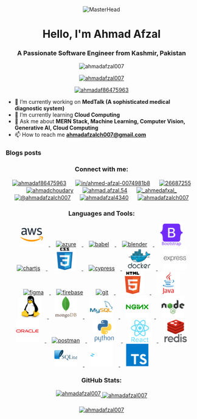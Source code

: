 <p align="center">
  <a>
    <img src="https://w0.peakpx.com/wallpaper/331/596/HD-wallpaper-the-human-revolution-human-people-computer-black-evolution-nerd-wall-style.jpg" alt="MasterHead" ;" />
  </a>
</p>
<h1 align="center">Hello, I'm Ahmad Afzal</h1>
<h3 align="center">A Passionate Software Engineer from Kashmir, Pakistan</h3>

<p align="center"> <img src="https://komarev.com/ghpvc/?username=ahmadafzal007&label=Profile%20views&color=0e75b6&style=flat" alt="ahmadafzal007" /> </p>

<p align="center"> <a href="https://github.com/ryo-ma/github-profile-trophy"><img src="https://github-profile-trophy.vercel.app/?username=ahmadafzal007" alt="ahmadafzal007" /></a> </p>

<p align="center"> <a href="https://twitter.com/ahmadaf86475963" target="blank"><img src="https://img.shields.io/twitter/follow/ahmadaf86475963?logo=twitter&style=for-the-badge" alt="ahmadaf86475963" /></a> </p>

- 🔭 I’m currently working on **MedTalk (A sophisticated medical diagnostic system)**
- 🌱 I’m currently learning **Cloud Computing**
- 💬 Ask me about **MERN Stack, Machine Learning, Computer Vision, Generative AI, Cloud Computing**
- 📫 How to reach me **ahmadafzalch007@gmail.com**

### Blogs posts
<!-- BLOG-POST-LIST:START -->
<!-- BLOG-POST-LIST:END -->

<h3 align="center">Connect with me:</h3>
<p align="center">
<a href="https://twitter.com/ahmadaf86475963" target="blank"><img align="center" src="https://raw.githubusercontent.com/rahuldkjain/github-profile-readme-generator/master/src/images/icons/Social/twitter.svg" alt="ahmadaf86475963" height="40" width="50" style="margin: 0 10px;" /></a>
<a href="https://linkedin.com/in/in/ahmed-afzal-0074981b8" target="blank"><img align="center" src="https://raw.githubusercontent.com/rahuldkjain/github-profile-readme-generator/master/src/images/icons/Social/linked-in-alt.svg" alt="in/ahmed-afzal-0074981b8" height="40" width="50" style="margin: 0 10px;" /></a>
<a href="https://stackoverflow.com/users/26687255" target="blank"><img align="center" src="https://raw.githubusercontent.com/rahuldkjain/github-profile-readme-generator/master/src/images/icons/Social/stack-overflow.svg" alt="26687255" height="40" width="50" style="margin: 0 10px;" /></a>
<a href="https://kaggle.com/ahmadchoudary" target="blank"><img align="center" src="https://raw.githubusercontent.com/rahuldkjain/github-profile-readme-generator/master/src/images/icons/Social/kaggle.svg" alt="ahmadchoudary" height="40" width="50" style="margin: 0 10px;" /></a>
<a href="https://fb.com/ahmad.afzal.54" target="blank"><img align="center" src="https://raw.githubusercontent.com/rahuldkjain/github-profile-readme-generator/master/src/images/icons/Social/facebook.svg" alt="ahmad.afzal.54" height="40" width="50" style="margin: 0 10px;" /></a>
<a href="https://instagram.com/_ahmedafxal_" target="blank"><img align="center" src="https://raw.githubusercontent.com/rahuldkjain/github-profile-readme-generator/master/src/images/icons/Social/instagram.svg" alt="_ahmedafxal_" height="40" width="50" style="margin: 0 10px;" /></a>
<a href="https://medium.com/@ahmadafzalch007" target="blank"><img align="center" src="https://raw.githubusercontent.com/rahuldkjain/github-profile-readme-generator/master/src/images/icons/Social/medium.svg" alt="@ahmadafzalch007" height="40" width="50" style="margin: 0 10px;" /></a>
<a href="https://www.youtube.com/c/ahmadafzal4340" target="blank"><img align="center" src="https://raw.githubusercontent.com/rahuldkjain/github-profile-readme-generator/master/src/images/icons/Social/youtube.svg" alt="ahmadafzal4340" height="40" width="50" style="margin: 0 10px;" /></a>
<a href="https://www.leetcode.com/ahmadafzalch007" target="blank"><img align="center" src="https://raw.githubusercontent.com/rahuldkjain/github-profile-readme-generator/master/src/images/icons/Social/leet-code.svg" alt="ahmadafzalch007" height="40" width="50" style="margin: 0 10px;" /></a>
</p>

<h3 align="center">Languages and Tools:</h3>
<p align="center"> 
  <a href="https://aws.amazon.com" target="_blank" rel="noreferrer"> <img src="https://raw.githubusercontent.com/devicons/devicon/master/icons/amazonwebservices/amazonwebservices-original-wordmark.svg" alt="aws" width="60" height="60" style="margin: 0 15px;"/> </a> 
  <a href="https://azure.microsoft.com/en-in/" target="_blank" rel="noreferrer"> <img src="https://www.vectorlogo.zone/logos/microsoft_azure/microsoft_azure-icon.svg" alt="azure" width="60" height="60" style="margin: 0 15px;"/> </a> 
  <a href="https://babeljs.io/" target="_blank" rel="noreferrer"> <img src="https://www.vectorlogo.zone/logos/babeljs/babeljs-icon.svg" alt="babel" width="60" height="60" style="margin: 0 15px;"/> </a> 
  <a href="https://www.blender.org/" target="_blank" rel="noreferrer"> <img src="https://download.blender.org/branding/community/blender_community_badge_white.svg" alt="blender" width="60" height="60" style="margin: 0 15px;"/> </a> 
  <a href="https://getbootstrap.com" target="_blank" rel="noreferrer"> <img src="https://raw.githubusercontent.com/devicons/devicon/master/icons/bootstrap/bootstrap-plain-wordmark.svg" alt="bootstrap" width="60" height="60" style="margin: 0 15px;"/> </a> 
  <a href="https://www.chartjs.org" target="_blank" rel="noreferrer"> <img src="https://www.chartjs.org/media/logo-title.svg" alt="chartjs" width="60" height="60" style="margin: 0 15px;"/> </a> 
  <a href="https://www.w3schools.com/css/" target="_blank" rel="noreferrer"> <img src="https://raw.githubusercontent.com/devicons/devicon/master/icons/css3/css3-original-wordmark.svg" alt="css3" width="60" height="60" style="margin: 0 15px;"/> </a> 
  <a href="https://www.cypress.io" target="_blank" rel="noreferrer"> <img src="https://raw.githubusercontent.com/simple-icons/simple-icons/6e46ec1fc23b60c8fd0d2f2ff46db82e16dbd75f/icons/cypress.svg" alt="cypress" width="60" height="60" style="margin: 0 15px;"/> </a> 
  <a href="https://www.docker.com/" target="_blank" rel="noreferrer"> <img src="https://raw.githubusercontent.com/devicons/devicon/master/icons/docker/docker-original-wordmark.svg" alt="docker" width="60" height="60" style="margin: 0 15px;"/> </a> 
  <a href="https://expressjs.com" target="_blank" rel="noreferrer"> <img src="https://raw.githubusercontent.com/devicons/devicon/master/icons/express/express-original-wordmark.svg" alt="express" width="60" height="60" style="margin: 0 15px;"/> </a> 
  <a href="https://www.figma.com/" target="_blank" rel="noreferrer"> <img src="https://www.vectorlogo.zone/logos/figma/figma-icon.svg" alt="figma" width="60" height="60" style="margin: 0 15px;"/> </a> 
  <a href="https://firebase.google.com/" target="_blank" rel="noreferrer"> <img src="https://www.vectorlogo.zone/logos/firebase/firebase-icon.svg" alt="firebase" width="60" height="60" style="margin: 0 15px;"/></a> 
  <a href="https://git-scm.com/" target="_blank" rel="noreferrer"> <img src="https://www.vectorlogo.zone/logos/git-scm/git-scm-icon.svg" alt="git" width="60" height="60" style="margin: 0 15px;"/> </a> 
  <a href="https://html.spec.whatwg.org/multipage/" target="_blank" rel="noreferrer"> <img src="https://raw.githubusercontent.com/devicons/devicon/master/icons/html5/html5-original-wordmark.svg" alt="html5" width="60" height="60" style="margin: 0 15px;"/> </a> 
  <a href="https://www.java.com" target="_blank" rel="noreferrer"> <img src="https://raw.githubusercontent.com/devicons/devicon/master/icons/java/java-original-wordmark.svg" alt="java" width="60" height="60" style="margin: 0 15px;"/> </a> 
  <a href="https://linux.org" target="_blank" rel="noreferrer"> <img src="https://raw.githubusercontent.com/devicons/devicon/master/icons/linux/linux-original.svg" alt="linux" width="60" height="60" style="margin: 0 15px;"/> </a> 
  <a href="https://www.mongodb.com/" target="_blank" rel="noreferrer"> <img src="https://raw.githubusercontent.com/devicons/devicon/master/icons/mongodb/mongodb-original-wordmark.svg" alt="mongodb" width="60" height="60" style="margin: 0 15px;"/> </a> 
  <a href="https://www.mysql.com/" target="_blank" rel="noreferrer"> <img src="https://raw.githubusercontent.com/devicons/devicon/master/icons/mysql/mysql-original-wordmark.svg" alt="mysql" width="60" height="60" style="margin: 0 15px;"/> </a> 
  <a href="https://www.nginx.com" target="_blank" rel="noreferrer"> <img src="https://raw.githubusercontent.com/devicons/devicon/master/icons/nginx/nginx-original.svg" alt="nginx" width="60" height="60" style="margin: 0 15px;"/> </a> 
  <a href="https://nodejs.org" target="_blank" rel="noreferrer"> <img src="https://raw.githubusercontent.com/devicons/devicon/master/icons/nodejs/nodejs-original-wordmark.svg" alt="nodejs" width="60" height="60" style="margin: 0 15px;"/> </a> 
  <a href="https://www.oracle.com/" target="_blank" rel="noreferrer"> <img src="https://raw.githubusercontent.com/devicons/devicon/master/icons/oracle/oracle-original.svg" alt="oracle" width="60" height="60" style="margin: 0 15px;"/> </a> 
  <a href="https://postman.com" target="_blank" rel="noreferrer"> <img src="https://www.vectorlogo.zone/logos/getpostman/getpostman-icon.svg" alt="postman" width="60" height="60" style="margin: 0 15px;"/> </a> 
  <a href="https://www.python.org" target="_blank" rel="noreferrer"> <img src="https://raw.githubusercontent.com/devicons/devicon/master/icons/python/python-original-wordmark.svg" alt="python" width="60" height="60" style="margin: 0 15px;"/> </a> 
  <a href="https://reactjs.org/" target="_blank" rel="noreferrer"> <img src="https://raw.githubusercontent.com/devicons/devicon/master/icons/react/react-original-wordmark.svg" alt="react" width="60" height="60" style="margin: 0 15px;"/> </a> 
  <a href="https://redis.io" target="_blank" rel="noreferrer"> <img src="https://raw.githubusercontent.com/devicons/devicon/master/icons/redis/redis-original-wordmark.svg" alt="redis" width="60" height="60" style="margin: 0 15px;"/> </a> 
  <a href="https://www.sqlite.org/" target="_blank" rel="noreferrer"> <img src="https://raw.githubusercontent.com/devicons/devicon/master/icons/sqlite/sqlite-original-wordmark.svg" alt="sqlite" width="60" height="60" style="margin: 0 15px;"/> </a> 
  <a href="https://tailwindcss.com/" target="_blank" rel="noreferrer"> <img src="https://raw.githubusercontent.com/devicons/devicon/master/icons/tailwindcss/tailwindcss-original-wordmark.svg" alt="tailwindcss" width="60" height="60" style="margin: 0 15px;"/> </a> 
  <a href="https://www.typescriptlang.org/" target="_blank" rel="noreferrer"> <img src="https://raw.githubusercontent.com/devicons/devicon/master/icons/typescript/typescript-original.svg" alt="typescript" width="60" height="60" style="margin: 0 15px;"/> </a> 
</p>

<h3 align="center">GitHub Stats:</h3>
<p align="center">
  <a href="https://github.com/ahmadafzal007">
    <img align="center" src="https://github-readme-stats.vercel.app/api?username=ahmadafzal007&show_icons=true&theme=tokyonight" alt="ahmadafzal007" style="margin-bottom: 10px;" />
  </a>
  <a href="https://github.com/ahmadafzal007">
    <img align="center" src="https://github-readme-streak-stats.herokuapp.com/?user=ahmadafzal007&theme=tokyonight" alt="ahmadafzal007" />
  </a>
</p>

<p align="center">
  <a href="https://github.com/ahmadafzal007">
    <img align="center" src="https://github-readme-stats.vercel.app/api/top-langs/?username=ahmadafzal007&langs_count=10&theme=tokyonight" alt="ahmadafzal007" />
  </a>
</p>
